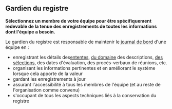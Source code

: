 ## Gardien du registre

**Sélectionnez un membre de votre équipe pour être spécifiquement redevable de la tenue des enregistrements de toutes les informations dont l'équipe a besoin.**

Le gardien du registre est responsable de maintenir le [journal de bord](glossary:logbook) d'une équipe en :

- enregistrant les détails des[ententes](glossary:agreement), [du domaine](glossary:domain) des descriptions, [des sélections](section:role-selection), des dates d'évaluation, des procès-verbaux de réunions, etc.
- organisant les informations pertinentes et en améliorant le système lorsque cela apporte de la valeur
- gardant les enregistrements à jour
- assurant l'accessibilité à tous les membres de l'équipe (et au reste de l'organisation comme convenu)
- s'occupant de tous les aspects techniques liés à la conservation du registre